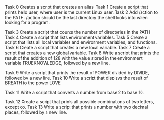 Task 0 Creates a script that creates an alias.
Task 1 Create a script that prints hello user, where user is the current Linux user.
Task 2 Add /action to the PATH. /action should be the last directory the shell looks into when looking for a program.

Task 3 Create a script that counts the number of directories in the PATH 
Task 4 Create a script that lists environment variables.
Task 5 Create a script that lists all local variables and environment variables, and functions.
Task 6 Create a script that creates a new local variable.
Task 7 Create a script that creates a new global variable.
Task 8 Write a script that prints the result of the addition of 128 with the value stored in the environment variable TRUEKNOWLEDGE, followed by a new line.

Task 9 Write a script that prints the result of POWER divided by DIVIDE, followed by a new line.
Task 10 Write a script that displays the result of BREATH to the power LOVE

Task 11 Write a script that converts a number from base 2 to base 10.

Task 12 Create a script that prints all possible combinations of two letters, except oo.
Task 13  Write a script that prints a number with two decimal places, followed by a new line.
